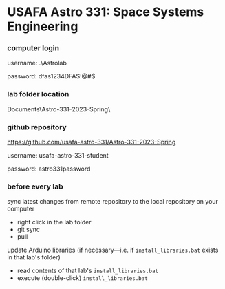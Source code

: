 # USAFA Astro 331: Space Systems Engineering





### computer login

username: .\Astrolab

password: dfas1234DFAS!@#$



### lab folder location

Documents\Astro-331-2023-Spring\



### github repository

https://github.com/usafa-astro-331/Astro-331-2023-Spring

username: usafa-astro-331-student

password: astro331password



### before every lab

sync latest changes from remote repository to the local repository on your computer

- right click in the lab folder
- git sync
- pull



update Arduino libraries (if necessary—i.e. if `install_libraries.bat` exists in that lab's folder)

- read contents of that lab's `install_libraries.bat`
- execute (double-click) `install_libraries.bat`



